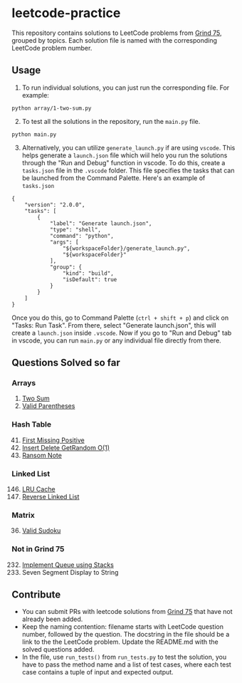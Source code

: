 # leetcode-practice

This repository contains solutions to LeetCode problems from [Grind 75](https://www.techinterviewhandbook.org/grind75), grouped by topics. Each solution file is named with the corresponding LeetCode problem number.

## Usage

1. To run individual solutions, you can just run the corresponding file. For example:
```
python array/1-two-sum.py
```

2. To test all the solutions in the repository, run the `main.py` file.
```
python main.py
```

3. Alternatively, you can utilize `generate_launch.py` if are using `vscode`. This helps generate a `launch.json` file which wiil helo you run the solutions through the "Run and Debug" function in vscode. To do this, create a `tasks.json` file in the `.vscode` folder. This file specifies the tasks that can be launched from the Command Palette. Here's an example of `tasks.json`
```
{
    "version": "2.0.0",
    "tasks": [
        {
            "label": "Generate launch.json",
            "type": "shell",
            "command": "python",
            "args": [
                "${workspaceFolder}/generate_launch.py",
                "${workspaceFolder}"
            ],
            "group": {
                "kind": "build",
                "isDefault": true
            }
        }
    ]
}
```
Once you do this, go to Command Palette (`ctrl + shift + p`) and click on "Tasks: Run Task". From there, select "Generate launch.json", this will create a `launch.json` inside `.vscode`. Now if you go to "Run and Debug" tab in vscode, you can run `main.py` or any individual file directly from there.


## Questions Solved so far

### Arrays
1. [Two Sum](https://leetcode.com/problems/two-sum/)
20. [Valid Parentheses](https://leetcode.com/problems/valid-parentheses/)

### Hash Table
41. [First Missing Positive](https://leetcode.com/problems/first-missing-positive/)
380. [Insert Delete GetRandom O(1)](https://leetcode.com/problems/insert-delete-getrandom-o1/)
383. [Ransom Note](https://leetcode.com/problems/ransom-note/)

### Linked List
146. [LRU Cache](https://leetcode.com/problems/lru-cache/)
206. [Reverse Linked List](https://leetcode.com/problems/reverse-linked-list/)

### Matrix
36. [Valid Sudoku](https://leetcode.com/problems/valid-sudoku/)

### Not in Grind 75
232. [Implement Queue using Stacks](https://leetcode.com/problems/implement-queue-using-stacks/)
000. Seven Segment Display to String

## Contribute

- You can submit PRs with leetcode solutions from [Grind 75](https://www.techinterviewhandbook.org/grind75) that have not already been added.
- Keep the naming contention: filename starts with LeetCode question number, followed by the question. The docstring in the file should be a link to the the LeetCode problem. Update the README.md with the solved questions added.
- In the file, use `run_tests()` from `run_tests.py` to test the solution, you have to pass the method name and a list of test cases, where each test case contains a tuple of input and expected output.
